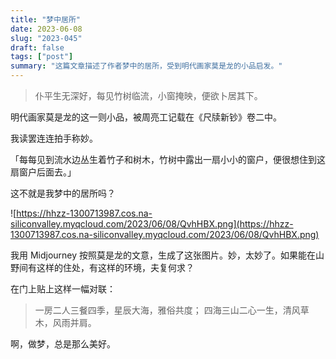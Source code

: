```yaml
---
title: "梦中居所"
date: 2023-06-08
slug: "2023-045"
draft: false
tags: ["post"]
summary: "这篇文章描述了作者梦中的居所，受到明代画家莫是龙的小品启发。"
---
```


> 仆平生无深好，每见竹树临流，小窗掩映，便欲卜居其下。

明代画家莫是龙的这一则小品，被周亮工记载在《尺牍新钞》卷二中。

我读罢连连拍手称妙。

「每每见到流水边丛生着竹子和树木，竹树中露出一扇小小的窗户，便很想住到这扇窗户后面去。」

这不就是我梦中的居所吗？

![https://hhzz-1300713987.cos.na-siliconvalley.myqcloud.com/2023/06/08/QvhHBX.png](https://hhzz-1300713987.cos.na-siliconvalley.myqcloud.com/2023/06/08/QvhHBX.png)

我用 Midjourney 按照莫是龙的文意，生成了这张图片。妙，太妙了。如果能在山野间有这样的住处，有这样的环境，夫复何求？

在门上贴上这样一幅对联：

> 一房二人三餐四季，星辰大海，雅俗共度；
四海三山二心一生，清风草木，风雨并肩。
> 

啊，做梦，总是那么美好。